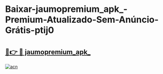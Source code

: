 # Baixar-jaumopremium_apk_-Premium-Atualizado-Sem-Anúncio-Grátis-ptij0

# <h2><a href="https://c40i1f.esa.edu.pl?src=jaumopremium_apk_&ref=ptij0">🔗👉 🔴 jaumopremium_apk_</a></h2>

[![acn](https://github.com/user-attachments/assets/0f9c940e-d8b0-45ae-aac7-cd30a18b3e1c)](https://c40i1f.esa.edu.pl?src=jaumopremium_apk_&ref=ptij0)

